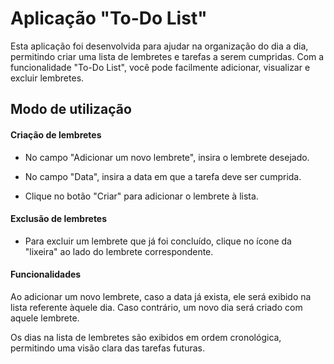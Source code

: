 # Aplicação "To-Do List"
Esta aplicação foi desenvolvida para ajudar na organização do dia a dia, permitindo criar uma lista de lembretes e tarefas a serem cumpridas. Com a funcionalidade "To-Do List", você pode facilmente adicionar, visualizar e excluir lembretes.

## Modo de utilização
#### Criação de lembretes
- No campo "Adicionar um novo lembrete", insira o lembrete desejado.

- No campo "Data", insira a data em que a tarefa deve ser cumprida.
- Clique no botão "Criar" para adicionar o lembrete à lista.
#### Exclusão de lembretes
- Para excluir um lembrete que já foi concluído, clique no ícone da "lixeira" ao lado do lembrete correspondente.
#### Funcionalidades
Ao adicionar um novo lembrete, caso a data já exista, ele será exibido na lista referente àquele dia. Caso contrário, um novo dia será criado com aquele lembrete.

Os dias na lista de lembretes são exibidos em ordem cronológica, permitindo uma visão clara das tarefas futuras.
